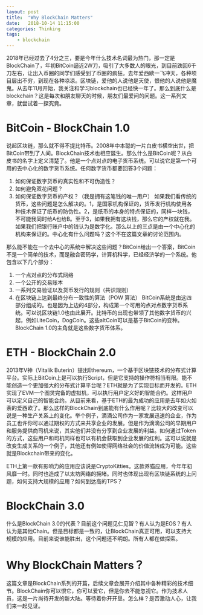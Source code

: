 ```yaml
---
layout: post
title:  "Why BlockChain Matters"
date:   2018-10-14 11:15:00
categories: Thinking
tags:
    - blockchain
---
```


2018年已经过去了4分之三，要是今年什么技术名词最为热门，那一定是BlockChain了，年初BitCoin逼近2W刀，吸引了大多数人的眼光，到目前跌回6千刀左右，让出入币圈的同学们感受到了币圈的疯狂。去年爱西欧一飞冲天，各种项目层出不穷，到现在各种凉凉。区块链，爱他的人说他是天使，恨他的人说他是魔鬼。从去年11月开始，我关注和学习blockchain也已经快一年了。那么到底什么是blockchain？这是每次和朋友聊天的时候，朋友们最爱问的问题。这一系列文章，就尝试着一探究竟。

# BitCoin - BlockChain 1.0
说起区块链，那么就不得不提比特币。2008年中本聪的一片白皮书横空出世，把BitCoin带到了人间。BlockChain技术也相应诞生。那么什么是BitCoin呢？从白皮书的名字上定义清楚了。他是一个点对点的电子货币系统。可以说它是第一个可用的去中心化的数字货币系统。任何数字货币都要回答3个问题：
1. 如何保证数字货币的真实性和不可伪造性？
2. 如何避免双花问题？
3. 如何保证数字货币的产权？（我是拥有这笔钱的唯一用户）
如果我们看传统的货币，这些问题是怎么解决的。1，是国家机构保证的，货币发行机构使用各种技术保证了纸币的防伪性。2，是纸币的本身的特点保证的，同样一块钱，不可能我同时给A也给B。至于3，如果我拥有这块钱，那么它的产权就在我。如果我们把银行账户中的钱认为是数字化。那么以上的三点是由一个中心化的机构来保证的。中心化有什么问题吗？这个不在这篇文章的讨论范围内。

那么能不能在一个去中心的系统中解决这些问题？BitCoin给出一个答案，BitCoin不是一个简单的技术，而是融合密码学，计算机科学，已经经济学的一个系统。他包含以下几个部分：
1. 一个点对点的分布式网络
2. 一个公开的交易账本
3. 一系列交易验证以及货币发行的规则（共识规则）
4. 在区块链上达到最终分布一致性的算法（POW 算法）
BitCoin系统是由这四部分组成的。也是因为上边的4部分，构成第一个可用的点对点数字货币系统。可以说区块链1.0也由此展开。比特币的出现也带领了其他数字货币的兴起，例如LiteCoin，DogCoin。这些altCoin可以是基于BitCoin的变种。BlockChain 1.0的主角就是这些数字货币体系。

# ETH - BlockChain 2.0
2013年V神（Vitalik Buterin）提出Ethereum，一个基于区块链技术的分布式计算平台。实际上BitCoin上是可以执行Script，但是它支持的操作符相当有限。能不能创造一个更加强大的分布式计算平台呢？ETH就是为了实现目标而开发的。ETH实现了EVM一个图灵完备的虚拟机，可以执行用户定义好的智能合约。这样用户可以定义自己的智能合约。从目前来看，基于ETH的最为成功的应用是去年如火如荼的爱西欧了。那么这样的BlockChain到底能有什么作用呢？比较大的改变可以说是一种生产关系上的变化。举个例子，滴滴公司作为一家发展迅速的企业，作为员工也许你可以通过期权的方式来共享企业的发展。但是作为滴滴公司的早期用户和服务提供商司机来说，其实他们并没有分享到企业发展的利益。如何通过Token的方式，这些用户和司机同样也可以有机会获取到企业发展的红利。这可以说就是改变生成关系的一个例子，其他还有例如使得网络社会的价值流转成为可能。这些就是Blockchain带来的变化。

ETH上第一款有影响力的应用应该说是CryptoKitties。这款养猫应用，今年年初风靡一时。同时也造成了以太坊网络的拥堵。同时也体现出现有区块链系统的上问题，如何支持大规模的应用？如何到达高的TPS？

# BlockChain 3.0
什么是BlockChain 3.0的代表？目前这个问题见仁见智？有人认为是EOS？有人认为是其他Chain。但是目标都是一致的，让BlockChain真正可用，可以支持大规模的应用。目前来说谁能胜出，这个问题还不明朗。所有人都在做探索。

# Why BlockChain Matters？
这篇文章是BlockChain系列的开篇，后续文章会展开介绍其中各种精彩的技术细节。BlockChain你可以恨它，你可以爱它，但是你去不能忽视它。作为技术人员，这是一片尚待开发的新大陆。等待着你开开垦。怎么样？是否激动人心，让我们来一起见证。

